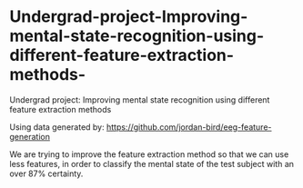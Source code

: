 # Undergrad-project-Improving-mental-state-recognition-using-different-feature-extraction-methods-
Undergrad project: Improving mental state recognition using different feature extraction methods

Using data generated by:
https://github.com/jordan-bird/eeg-feature-generation

We are trying to improve the feature extraction method so that we can use less features,
in order to classify the mental state of the test subject with an over 87% certainty.
